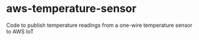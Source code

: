 # aws-temperature-sensor
Code to publish temperature readings from a one-wire temperature sensor to AWS IoT
